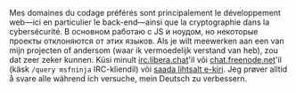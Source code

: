 Mes domaines du codage préférés sont principalement le développement web&#8212;ici en particulier le back-end&#8212;ainsi que la cryptographie dans la cybersécurité. В основном работаю с JS и ноудом, но некоторые проекты отклоняются от этих языков. Als je wilt meewerken aan een van mijn projecten of andersom (waar ik vermoedelijk verstand van heb), zou dat zeer zeker kunnen. Küsi minult [irc.libera.chat](https://libera.chat)'il või [chat.freenode.net](https://freenode.net)'il (käsk `/query msfninja` IRC-kliendil) või [saada lihtsalt e-kiri](mailto:msfninja@proton.me). Jeg prøver alltid å svare alle während ich versuche, mein Deutsch zu verbessern.
